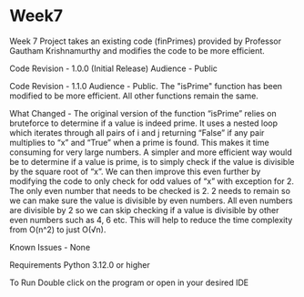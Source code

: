 # Week7
Week 7 Project takes an existing code (finPrimes) provided by Professor Gautham Krishnamurthy and modifies the code to be more efficient. 

Code Revision - 1.0.0 (Initial Release)
Audience - Public
 


Code Revision  - 1.1.0
Audience - Public. 
The "isPrime" function has been modified to be more efficient. All other functions remain the same.

What Changed -
The original version of the function “isPrime” relies on bruteforce to determine if a value is indeed prime. It uses a nested loop which iterates through all pairs of i and j returning “False” if any pair multiplies to “x” and “True” when a prime is found. This makes it time consuming for very large numbers. A simpler and more efficient way would be to determine if a value is prime, is to simply check if the value is divisible by the square root of “x”. We can then improve this even further by modifying the code to only check for odd values of “x” with exception for 2. The only even number that needs to be checked is 2. 2 needs to remain so we can make sure the value is divisible by even numbers. All even numbers are divisible by 2 so we can skip checking if a value is divisible by other even numbers such as 4, 6 etc. This will help to reduce the time complexity from O(n^2) to just O(√n). 

Known Issues - None 


Requirements 
Python 3.12.0 or higher

To Run
Double click on the program or open in your desired IDE

